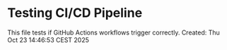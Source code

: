 # Testing CI/CD Pipeline
This file tests if GitHub Actions workflows trigger correctly.
Created: Thu Oct 23 14:46:53 CEST 2025

